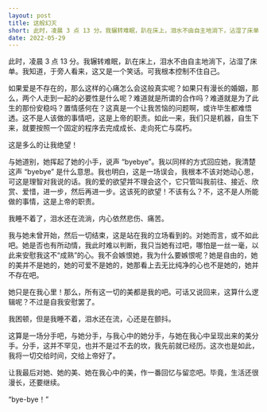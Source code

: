 ```yaml
---
layout: post
title: 这般幻灭
short: 此时，凌晨 3 点 13 分。我辗转难眠，趴在床上，泪水不由自主地淌下，沾湿了床单
date: 2022-05-29
---
```


此时，凌晨 3 点 13 分。我辗转难眠，趴在床上，泪水不由自主地淌下，沾湿了床单。我知道，于旁人看来，这又是一个笑话。可我根本控制不住自己。

如果爱是不存在的，那么这样的心痛怎么会这般真实呢？如果只有漫长的婚姻，那么，两个人走到一起的必要性是什么呢？难道就是所谓的合作吗？难道就是为了此生的那份安稳吗？置情感何在？这真是一个让我苦恼的问题啊，或许毕生都难悟透。这不是人该做的事情吧，这是上帝的职责。如此一来，我们只是机器，自生下来，就要按照一个固定的程序去完成成长、走向死亡与腐朽。

这是多么的让我绝望！

与她道别，她挥起了她的小手，说声 “byebye”。我以同样的方式回应她，我清楚这声 “byebye” 是什么意思。我也明白，这是一场误会，我根本不该对她动心思，可这是理智对我说的话。我的爱的欲望并不理会这个，它只管叫我前往、接近、欣赏、爱惜，进一步，然后再进一步。这该死的欲望！不该有么？不，这不是人所能做的事情，这是上帝的职责。

我睡不着了，泪水还在流淌，内心依然悲伤、痛苦。

我与她未曾开始，然后一切结束，这是站在我的立场看到的。对她而言，或不如此吧。她是否也有所动情，我此时难以判断，我只当她有过吧，哪怕是一丝一毫，以此来安慰我这不“成熟”的心。我不会嫉恨她，我为什么要嫉恨呢？她是自由的，她的美并不是她的，她的可爱不是她的，她那看上去无比纯净的心也不是她的，她并不存在吧。

她只是在我心里！那么，所有这一切的美都是我的吧。可话又说回来，这算什么逻辑呢？不过是自我安慰罢了。

我困顿，但是我睡不着，泪水还在流，心还是在颤抖。

这算是一场分手吧，与她分手，与我心中的她分手，与她在我心中呈现出来的美分手。分手，这并不罕见，也并不是过不去的坎，我先前就已经历。这次也是如此，我将一切交给时间，交给上帝好了。

让我最后对她、她的美、她在我心中的美，作一番回忆与留恋吧。毕竟，生活还很漫长，还要继续。

“bye-bye！”
